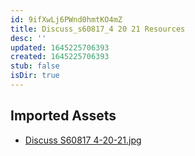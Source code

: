 ```yaml
---
id: 9ifXwLj6PWnd0hmtKO4mZ
title: Discuss_s60817_4 20 21 Resources
desc: ''
updated: 1645225706393
created: 1645225706393
stub: false
isDir: true
---
```

## Imported Assets
- [Discuss S60817 4-20-21.jpg](/assets/discuss-s60817-4-20-21.jpg)

